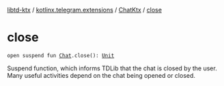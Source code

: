 [libtd-ktx](../../index.md) / [kotlinx.telegram.extensions](../index.md) / [ChatKtx](index.md) / [close](./close.md)

# close

`open suspend fun `[`Chat`](https://tdlibx.github.io/td/docs/org/drinkless/td/libcore/telegram/TdApi.Chat.html)`.close(): `[`Unit`](https://kotlinlang.org/api/latest/jvm/stdlib/kotlin/-unit/index.html)

Suspend function, which informs TDLib that the chat is closed by the user. Many useful
activities depend on the chat being opened or closed.

